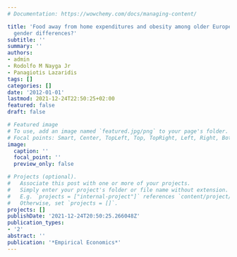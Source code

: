 ```yaml
---
# Documentation: https://wowchemy.com/docs/managing-content/

title: 'Food away from home expenditures and obesity among older Europeans: are there
  gender differences?'
subtitle: ''
summary: ''
authors:
- admin
- Rodolfo M Nayga Jr
- Panagiotis Lazaridis
tags: []
categories: []
date: '2012-01-01'
lastmod: 2021-12-24T22:50:25+02:00
featured: false
draft: false

# Featured image
# To use, add an image named `featured.jpg/png` to your page's folder.
# Focal points: Smart, Center, TopLeft, Top, TopRight, Left, Right, BottomLeft, Bottom, BottomRight.
image:
  caption: ''
  focal_point: ''
  preview_only: false

# Projects (optional).
#   Associate this post with one or more of your projects.
#   Simply enter your project's folder or file name without extension.
#   E.g. `projects = ["internal-project"]` references `content/project/deep-learning/index.md`.
#   Otherwise, set `projects = []`.
projects: []
publishDate: '2021-12-24T20:50:25.266048Z'
publication_types:
- '2'
abstract: ''
publication: '*Empirical Economics*'
---
```

